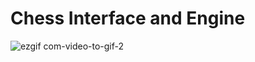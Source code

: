 # Chess Interface and Engine
 
![ezgif com-video-to-gif-2](https://user-images.githubusercontent.com/69063190/100032205-18054700-2dbd-11eb-9a7f-03a8a0b8deb6.gif)
